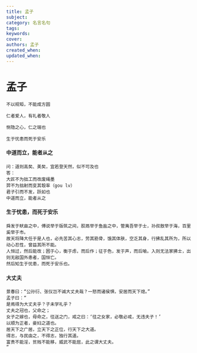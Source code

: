 ```yaml
---
title: 孟子
subject: 
category: 名言名句
tags: 
keywords: 
cover: 
authors: 孟子
created_when: 
updated_when: 
---
```


# 孟子

```
不以规矩，不能成方圆
```

```
仁者爱人，有礼者敬人
```

```
恻隐之心，仁之端也
```

```
生于忧患而死于安乐
```

#### 中道而立，能者从之

```
问：道则高矣、美矣，宜若登天然，似不可及也
答：
大匠不为拙工而改废绳墨
羿不为拙射而变其彀率（gou lv）
君子引而不发，跃如也
中道而立，能者从之
```

#### 生于忧患，而死于安乐

```
舜发于畎亩之中，傅说举于版筑之间，胶鬲举于鱼盐之中，管夷吾举于士，孙叔敖举于海，百里奚举于市。
故天将降大任于是人也，必先苦其心志，劳其筋骨，饿其体肤，空乏其身，行拂乱其所为，所以动心忍性，曾益其所不能。
人恒过，然后能改；困于心，衡于虑，而后作；征于色，发于声，而后喻。入则无法家拂士，出则无敌国外患者，国恒亡。
然后知生于忧患，而死于安乐也。
```

#### 大丈夫

```
景春曰：“公孙衍、张仪岂不诚大丈夫哉？一怒而诸侯惧，安居而天下熄。”
孟子曰：“
是焉得为大丈夫乎？子未学礼乎？
丈夫之冠也，父命之；
女子之嫁也，母命之，往送之门，戒之曰：‘往之女家，必敬必戒，无违夫子！’
以顺为正者，妾妇之道也。
居天下之广居，立天下之正位，行天下之大道。
得志，与民由之，不得志，独行其道。
富贵不能淫，贫贱不能移，威武不能屈，此之谓大丈夫。
”
```
